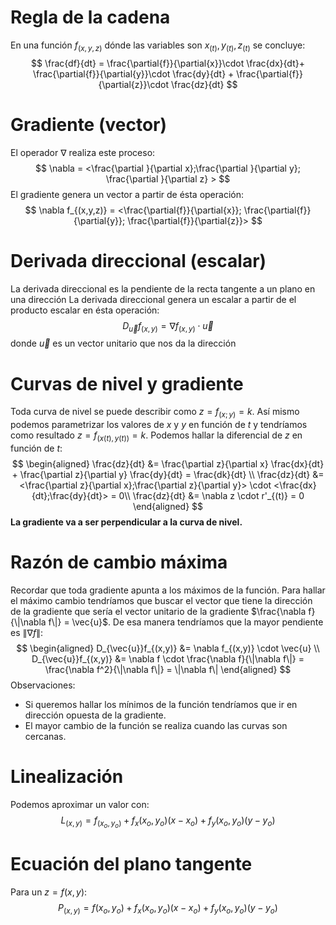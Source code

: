 # Regla de la cadena

En una función $f_{(x,y,z)}$ dónde las variables son $x_{(t)},y_{(t)},z_{(t)}$ se concluye:
$$
\frac{df}{dt} = \frac{\partial{f}}{\partial{x}}\cdot \frac{dx}{dt}+ \frac{\partial{f}}{\partial{y}}\cdot \frac{dy}{dt} + \frac{\partial{f}}{\partial{z}}\cdot \frac{dz}{dt}
$$
# Gradiente (vector)
El operador $\nabla$ realiza este proceso:
$$
	\nabla = <\frac{\partial }{\partial x};\frac{\partial }{\partial y}; \frac{\partial }{\partial z} >
$$
El gradiente genera un vector a partir de ésta operación:
$$
\nabla f_{(x,y,z)} = <\frac{\partial{f}}{\partial{x}}; \frac{\partial{f}}{\partial{y}}; \frac{\partial{f}}{\partial{z}}>
$$
# Derivada direccional (escalar)
La derivada direccional es la pendiente de la recta tangente a un plano en una dirección
La derivada direccional genera un escalar a partir de el producto escalar en ésta operación:
$$
D_{\vec{u}}f_{(x,y)} = \nabla f_{(x,y)} \cdot \vec {u}
$$
donde $\vec u$ es un vector unitario que nos da la dirección

# Curvas de nivel y gradiente
Toda curva de nivel se puede describir como $z = f_{(x;y)} = k$. Así mismo podemos parametrizar los valores de $x$ y $y$ en función de $t$ y tendríamos como resultado $z = f_{(x(t),y(t))} = k$. Podemos hallar la diferencial de $z$ en función de $t$:
$$
\begin{aligned}
\frac{dz}{dt} &= \frac{\partial z}{\partial x} \frac{dx}{dt} + \frac{\partial z}{\partial y} \frac{dy}{dt} = \frac{dk}{dt} \\
\frac{dz}{dt} &=  <\frac{\partial z}{\partial x};\frac{\partial z}{\partial y}> \cdot <\frac{dx}{dt};\frac{dy}{dt}>  = 0\\
\frac{dz}{dt} &= \nabla z \cdot r'_{(t)} = 0
\end{aligned}
$$
**La gradiente va a ser perpendicular a la curva de nivel.**
# Razón de cambio máxima
Recordar que toda gradiente apunta a los máximos de la función. Para hallar el máximo cambio tendríamos que buscar el vector que tiene la dirección de la gradiente que sería el vector unitario de la gradiente $\frac{\nabla f}{\|\nabla f\|} = \vec{u}$. De esa manera tendríamos que la mayor pendiente es $\|\nabla f\|$:
$$
\begin{aligned}
D_{\vec{u}}f_{(x,y)} &= \nabla f_{(x,y)} \cdot \vec{u} \\
D_{\vec{u}}f_{(x,y)} &= \nabla f \cdot \frac{\nabla f}{\|\nabla f\|} = \frac{\nabla f^2}{\|\nabla f\|} = \|\nabla f\|
\end{aligned}
$$
Observaciones:
- Si queremos hallar los mínimos de la función tendríamos que ir en dirección opuesta de la gradiente.
- El mayor cambio de la función se realiza cuando las curvas son cercanas.

# Linealización
Podemos aproximar un valor con:
$$
L_{(x,y)}=f_{(x_{o},y_{o})}+f_{x}(x_{o},y_{o})(x-x_{o})+f_{y}(x_{o},y_{o})(y-y_{o})
$$
# Ecuación del plano tangente
Para un $z=f(x,y)$:
$$
P_{(x,y)}=f(x_{o},y_{o})+f_{x}(x_{o},y_{o})(x-x_{o})+f_{y}(x_{o},y_{o})(y-y_{o})
$$
